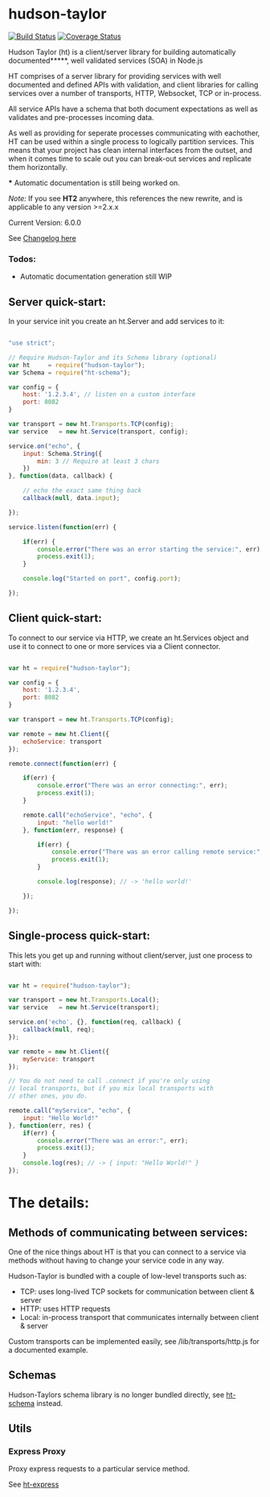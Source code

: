 hudson-taylor
=============

[![Build Status](https://travis-ci.org/hudson-taylor/hudson-taylor.svg?branch=master)](https://travis-ci.org/hudson-taylor/hudson-taylor)
[![Coverage Status](https://img.shields.io/coveralls/hudson-taylor/hudson-taylor/master.svg)](https://coveralls.io/r/hudson-taylor/hudson-taylor?branch=master)

Hudson Taylor (ht) is a client/server library for building automatically
documented**\***, well validated services (SOA) in Node.js

HT comprises of a server library for providing services with well documented
and defined APIs with validation, and client libraries for calling
services over a number of transports, HTTP, Websocket, TCP or in-process.

All service APIs have a schema that both document expectations as well as
validates and pre-processes incoming data.

As well as providing for seperate processes communicating with eachother, HT
can be used within a single process to logically partition services. This means
that your project has clean internal interfaces from the outset, and when it
comes time to scale out you can break-out services and replicate them
horizontally.

**\*** Automatic documentation is still being worked on.

*Note:* If you see **HT2** anywhere, this references the new rewrite, and is applicable to any version >=2.x.x

Current Version: 6.0.0

See [Changelog here](CHANGELOG.md)

### Todos:

 * Automatic documentation generation still WIP

## Server quick-start:

In your service init you create an ht.Server and add services to it:

```javascript

"use strict";

// Require Hudson-Taylor and its Schema library (optional)
var ht     = require("hudson-taylor");
var Schema = require("ht-schema");

var config = {
    host: '1.2.3.4', // listen on a custom interface
    port: 8082
}

var transport = new ht.Transports.TCP(config);
var service   = new ht.Service(transport, config);

service.on("echo", {
    input: Schema.String({
        min: 3 // Require at least 3 chars
    })
}, function(data, callback) {

    // echo the exact same thing back
    callback(null, data.input);

});

service.listen(function(err) {

    if(err) {
        console.error("There was an error starting the service:", err);
        process.exit(1);
    }

    console.log("Started on port", config.port);

});
```

## Client quick-start:

To connect to our service via HTTP, we create an ht.Services object and
use it to connect to one or more services via a Client connector.

```javascript

var ht = require("hudson-taylor");

var config = {
    host: '1.2.3.4',
    port: 8082
}

var transport = new ht.Transports.TCP(config);

var remote = new ht.Client({
    echoService: transport
});

remote.connect(function(err) {

    if(err) {
        console.error("There was an error connecting:", err);
        process.exit(1);
    }

    remote.call("echoService", "echo", {
        input: "hello world!"
    }, function(err, response) {

        if(err) {
            console.error("There was an error calling remote service:", err);
            process.exit(1);
        }

        console.log(response); // -> 'hello world!'

    });

});
```

## Single-process quick-start:

This lets you get up and running without client/server, just one process to
start with:

```javascript

var ht = require("hudson-taylor");

var transport = new ht.Transports.Local();
var service   = new ht.Service(transport);

service.on('echo', {}, function(req, callback) {
    callback(null, req);
});

var remote = new ht.Client({
    myService: transport
});

// You do not need to call .connect if you're only using
// local transports, but if you mix local transports with
// other ones, you do.

remote.call("myService", "echo", {
    input: "Hello World!"
}, function(err, res) {
    if(err) {
        console.error("There was an error:", err);
        process.exit(1);
    }
    console.log(res); // -> { input: "Hello World!" }
});
```

# The details:

## Methods of communicating between services:

One of the nice things about HT is that you can connect to a service via
methods without having to change your service code in any way.

Hudson-Taylor is bundled with a couple of low-level transports such as:

* TCP:   uses long-lived TCP sockets for communication between client & server
* HTTP:  uses HTTP requests
* Local: in-process transport that communicates internally between client & server

Custom transports can be implemented easily, see /lib/transports/http.js for a documented example.

## Schemas

Hudson-Taylors schema library is no longer bundled directly, see [ht-schema](https://github.com/hudson-taylor/ht-schema) instead.

## Utils

### Express Proxy

Proxy express requests to a particular service method.

See [ht-express](https://github.com/hudson-taylor/ht-express)
